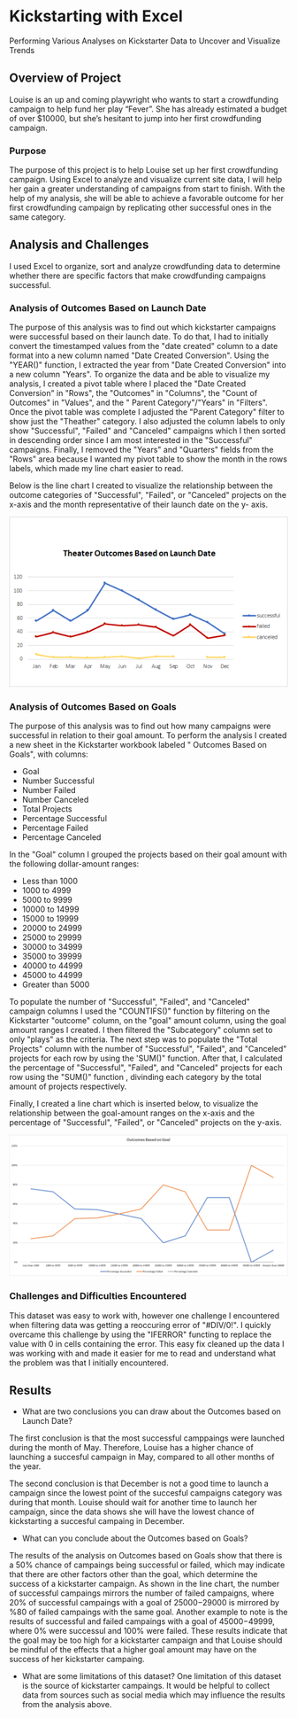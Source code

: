 # Kickstarting with Excel

Performing Various Analyses on Kickstarter Data to Uncover and Visualize Trends

## Overview of Project
Louise is an up and coming playwright who wants to start a crowdfunding campaign to help fund her play “Fever”. She has already estimated a budget of over $10000, but she’s hesitant to jump into her first crowdfunding campaign. 
### Purpose
The purpose of this project is to help Louise set up her first crowdfunding campaign. Using Excel to analyze and visualize current site data, I will help her gain a greater understanding of campaigns from start to finish. With the help of my analysis, she will be able to achieve a favorable outcome for her first crowdfunding campaign by replicating other successful ones in the same category. 
## Analysis and Challenges
I used Excel to organize, sort and analyze crowdfunding data to determine whether there are specific factors that make crowdfunding campaigns successful.
### Analysis of Outcomes Based on Launch Date
The purpose of this analysis was to find out which kickstarter campaigns were successful based on their launch date. To do that, I had to initially convert the timestamped values from the "date created" column to a date format into a new column named "Date Created Conversion". Using the "YEAR()" function, I extracted the year from "Date Created Conversion" into a new column "Years". To organize the data and be able to visualize my analysis, I created a pivot table where I placed the "Date Created Conversion" in "Rows", the "Outcomes" in "Columns", the "Count of Outcomes" in "Values", and the " Parent Category"/"Years" in "Filters". Once the pivot table was complete I adjusted the "Parent Category" filter to show just the "Theather" category. I also adjusted the column labels to only show "Successful", "Failed" and "Canceled" campaigns which I then sorted in descending order since I am most interested in the "Successful" campaigns. Finally, I removed the "Years" and "Quarters" fields from the "Rows" area because I wanted my pivot table to show the month in the rows labels, which made my line chart easier to read.

Below is the line chart I created to visualize the relationship between the outcome categories of  "Successful", "Failed", or "Canceled" projects on the x-axis and the month representative of their launch date on the y- axis.

![Theather_Outcomes_vs_Launch](https://github.com/MarielaKaradzhova/kickstarter-analysis/blob/main/Theater_Outcomes_vs_Launch.png)

### Analysis of Outcomes Based on Goals

The purpose of this analysis was to find out how many campaigns were successful in relation to their goal amount. To perform the analysis I created a new sheet in the Kickstarter workbook labeled " Outcomes Based on Goals", with columns:
- Goal
- Number Successful
- Number Failed
- Number Canceled
- Total Projects
- Percentage Successful
- Percentage Failed
- Percentage Canceled

In the "Goal" column I grouped the projects based on their goal amount with the following dollar-amount ranges:
- Less than 1000
- 1000 to 4999
- 5000 to 9999
- 10000 to 14999
- 15000 to 19999
- 20000 to 24999
- 25000 to 29999
- 30000 to 34999
- 35000 to 39999
- 40000 to 44999
- 45000 to 44999
- Greater than 5000

To populate the number of "Successful", "Failed", and "Canceled" campaign columns I used the "COUNTIFS()" function by filtering on the Kickstarter "outcome" column, on the "goal" amount column,  using the goal amount ranges I created. I then filtered the "Subcategory" column set to only "plays" as the criteria.
The next step was to populate the "Total Projects" column with the number of "Successful", "Failed", and "Canceled" projects for each row by using the 'SUM()" function. After that, I calculated the percentage of "Successful", "Failed", and "Canceled" projects for each row using the "SUM()" function , divinding each category by the total amount of projects respectively.

Finally, I created a line chart which is inserted below, to visualize the relationship between the goal-amount ranges on the x-axis and the percentage of "Successful", "Failed", or "Canceled" projects on the y-axis.

![Outcomes_vs_Goals](https://github.com/MarielaKaradzhova/kickstarter-analysis/blob/main/Outcomes_vs_Goals.png)

### Challenges and Difficulties Encountered

This dataset was easy to work with, however one challenge I encountered when filtering data was getting a reoccuring error of "#DIV/0!". I quickly overcame this challenge by using the "IFERROR" functing to replace the value with 0 in cells containing the error. This easy fix cleaned up the data I was working with and made it easier for me to read and understand what the problem was that I initially encountered. 
## Results

- What are two conclusions you can draw about the Outcomes based on Launch Date?

The first conclusion is that the most successful camppaings were launched during the month of May. Therefore, Louise has a higher chance of launching a succesful campaign in May, compared to all other months of the year.

The second conclusion is that December is not a good time to launch a campaign since the lowest point of the succesful campaigns category was during that month. Louise should wait for another time to launch her campaign, since the data shows she will have the lowest chance of kickstarting a succesful campaing in December. 


- What can you conclude about the Outcomes based on Goals?

The results of the analysis on Outcomes based on Goals show that there is a 50% chance of campaings being successful or failed, which may indicate that there are other factors other than the goal, which determine the success of a kickstarter campaign. As shown in the line chart, the number of successful campaings mirrors the number of failed campaigns, where 20% of successful campaings with a goal of $25000-$29000 is mirrored by %80 of failed campaings with the same goal. Another example to note is the results of successful and failed campaings with a goal of $45000-$49999, where 0% were successul and 100%  were failed. These results indicate that the goal may be too high for a kickstarter campaign and that Louise should be mindful of the effects that a higher goal amount may have on the success of her kickstarter campaing.

- What are some limitations of this dataset?
One limitation of this dataset is the source of kickstarter campaings. It would be helpful to collect data from sources such as social media which may influence the results from the analysis above. 
